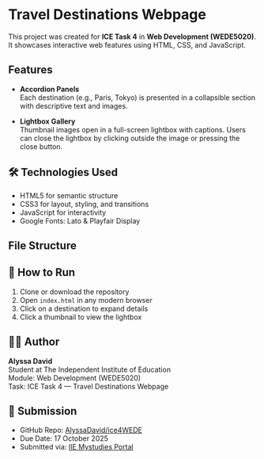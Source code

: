 #  Travel Destinations Webpage

This project was created for **ICE Task 4** in **Web Development (WEDE5020)**. It showcases interactive web features using HTML, CSS, and JavaScript.

##  Features

- **Accordion Panels**  
  Each destination (e.g., Paris, Tokyo) is presented in a collapsible section with descriptive text and images.

- **Lightbox Gallery**  
  Thumbnail images open in a full-screen lightbox with captions. Users can close the lightbox by clicking outside the image or pressing the close button.

## 🛠️ Technologies Used

- HTML5 for semantic structure  
- CSS3 for layout, styling, and transitions  
- JavaScript for interactivity  
- Google Fonts: Lato & Playfair Display

## File Structure


## 🚀 How to Run

1. Clone or download the repository  
2. Open `index.html` in any modern browser  
3. Click on a destination to expand details  
4. Click a thumbnail to view the lightbox

## 👩‍💻 Author

**Alyssa David**  
Student at The Independent Institute of Education  
Module: Web Development (WEDE5020)  
Task: ICE Task 4 — Travel Destinations Webpage

## 📅 Submission

- GitHub Repo: [AlyssaDavid/ice4WEDE](https://github.com/AlyssaDavid/ice4WEDE)  
- Due Date: 17 October 2025 
- Submitted via: [IIE Mystudies Portal](https://mystudies.iie.edu.za/d2l/lms/dropbox/user/folder_submit_files.d2l?ou=39209&db=256941)




